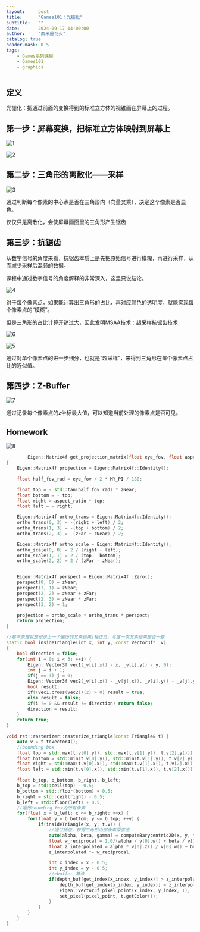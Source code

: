 ```yaml
---
layout:     post
title:      "Games101：光栅化"
subtitle:   ""
date:       2024-09-17 14:00:00
author:     "西米屋花火"
catalog: true
header-mask: 0.5
tags:
    - Games系列课程
    - Games101
    - graphics
---
```


## 定义

光栅化：把通过前面的变换得到的标准立方体的视锥画在屏幕上的过程。

## 第一步：屏幕变换，把标准立方体映射到屏幕上

![1](https://pub-2abc7423feaa4ecb8f59a4cc2d6f2bc5.r2.dev/2-1.PNG)

![2](https://pub-2abc7423feaa4ecb8f59a4cc2d6f2bc5.r2.dev/2-2.PNG)

## 第二步：三角形的离散化——采样

![3](https://pub-2abc7423feaa4ecb8f59a4cc2d6f2bc5.r2.dev/2-3.PNG)

通过判断每个像素的中心点是否在三角形内（向量叉乘），决定这个像素是否显色。

仅仅只是离散化，会使屏幕画面里的三角形产生锯齿

## 第三步：抗锯齿

从数字信号的角度来看，抗锯齿本质上是先把原始信号进行模糊，再进行采样，从而减少采样后混频的数据。

课程中通过数字信号的角度解释的非常深入，这里只说结论。

![4](https://pub-2abc7423feaa4ecb8f59a4cc2d6f2bc5.r2.dev/2-4.PNG)

对于每个像素点，如果能计算出三角形的占比，再对应颜色的透明度，就能实现每个像素点的“模糊”。

但是三角形的占比计算开销过大，因此发明MSAA技术：超采样抗锯齿技术

![6](https://pub-2abc7423feaa4ecb8f59a4cc2d6f2bc5.r2.dev/2-6.PNG)

![5](https://pub-2abc7423feaa4ecb8f59a4cc2d6f2bc5.r2.dev/2-5.PNG)

通过对单个像素点的进一步细分，也就是“超采样”，来得到三角形在每个像素点占比的近似值。

## 第四步：Z-Buffer

![7](https://pub-2abc7423feaa4ecb8f59a4cc2d6f2bc5.r2.dev/2-7.PNG)

通过记录每个像素点的z坐标最大值，可以知道当前处理的像素点是否可见。

## Homework

![8](https://pub-2abc7423feaa4ecb8f59a4cc2d6f2bc5.r2.dev/2-8.PNG)

```cpp
        Eigen::Matrix4f get_projection_matrix(float eye_fov, float aspect_ratio, float zNear, float zFar)
{
    Eigen::Matrix4f projection = Eigen::Matrix4f::Identity();

    float half_fov_rad = eye_fov / 2 * MY_PI / 180;

    float top = - std::tan(half_fov_rad) * zNear;
    float bottom = - top;
    float right = aspect_ratio * top;
    float left = - right;

    Eigen::Matrix4f ortho_trans = Eigen::Matrix4f::Identity();
    ortho_trans(0, 3) = -(right + left) / 2;
    ortho_trans(1, 3) = -(top + bottom) / 2;
    ortho_trans(2, 3) = -(zFar + zNear) / 2;

    Eigen::Matrix4f ortho_scale = Eigen::Matrix4f::Identity();
    ortho_scale(0, 0) = 2 / (right - left);
    ortho_scale(1, 1) = 2 / (top - bottom);
    ortho_scale(2, 2) = 2 / (zFar - zNear);


    Eigen::Matrix4f perspect = Eigen::Matrix4f::Zero();
    perspect(0, 0) = zNear;
    perspect(1, 1) = zNear;
    perspect(2, 2) = zNear + zFar;
    perspect(2, 3) = zNear * zFar;
    perspect(3, 2) = 1;

    projection = ortho_scale * ortho_trans * perspect;
    return projection;
}
```

```cpp
//基本原理就是记录上一个遍历的叉乘结果z轴正负，与这一次叉乘结果是否一致
static bool insideTriangle(int x, int y, const Vector3f* _v)
{
    bool direction = false;
    for(int i = 0; i < 3; ++i) {
        Eigen::Vector3f vec1(_v[i].x() - x, _v[i].y() - y, 0);
        int j = i + 1;
        if(j == 3) j = 0;
        Eigen::Vector3f vec2(_v[i].x() - _v[j].x(), _v[i].y() - _v[j].y(), 0);
        bool result;
        if((vec1.cross(vec2))(2) > 0) result = true;
        else result = false;
        if(i != 0 && result != direction) return false;
        direction = result;
    }
    return true;
}
```

```cpp
void rst::rasterizer::rasterize_triangle(const Triangle& t) {
    auto v = t.toVector4();
    //bounding box
    float top = std::max(t.v[0].y(), std::max(t.v[1].y(), t.v[2].y()));
    float bottom = std::min(t.v[0].y(), std::min(t.v[1].y(), t.v[2].y()));
    float right = std::max(t.v[0].x(), std::max(t.v[1].x(), t.v[2].x()));
    float left = std::min(t.v[0].x(), std::min(t.v[1].x(), t.v[2].x()));

    float b_top, b_bottom, b_right, b_left;
    b_top = std::ceil(top) - 0.5;
    b_bottom = std::floor(bottom) + 0.5;
    b_right = std::ceil(right) - 0.5;
    b_left = std::floor(left) + 0.5;
    //遍历bounding box内所有像素
    for(float x = b_left; x <= b_right; ++x) {
        for(float y = b_bottom; y <= b_top; ++y) {
            if(insideTriangle(x, y, t.v)) {
                //通过插值，获得三角形内部像素深度值
                auto[alpha, beta, gamma] = computeBarycentric2D(x, y, t.v);
                float w_reciprocal = 1.0/(alpha / v[0].w() + beta / v[1].w() + gamma / v[2].w());
                float z_interpolated = alpha * v[0].z() / v[0].w() + beta * v[1].z() / v[1].w() + gamma * v[2].z() / v[2].w();
                z_interpolated *= w_reciprocal;

                int x_index = x - 0.5;
                int y_index = y - 0.5;
                //zbuffer 算法
                if(depth_buf[get_index(x_index, y_index)] > z_interpolated) {
                    depth_buf[get_index(x_index, y_index)] = z_interpolated;
                    Eigen::Vector3f pixel_point(x_index, y_index, 1);
                    set_pixel(pixel_point, t.getColor());
                }
            }
        }
    }
}
```

